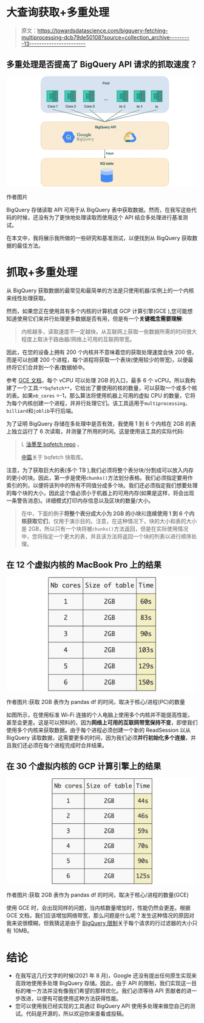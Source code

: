 # 大查询获取+多重处理

> 原文：<https://towardsdatascience.com/bigquery-fetching-multiprocessing-dcb79de50108?source=collection_archive---------13----------------------->

## 多重处理是否提高了 BigQuery API 请求的抓取速度？

![](img/cd03c3fd8e9f800e1ac51c593c1931c8.png)

作者图片

BigQuery 存储读取 API 可用于从 BigQuery 表中获取数据。然而，在我写这些代码的时候，还没有为了更快地处理读取而使用这个 API 结合多处理进行基准测试。

在本文中，我将展示我所做的一些研究和基准测试，以便找到从 BigQuery 获取数据的最佳方法。

# 抓取+多重处理

从 BigQuery 获取数据的最常见和最简单的方法是只使用机器/实例上的一个内核来线性处理获取。

然而，如果您正在使用具有多个内核的计算机或 GCP 计算引擎(GCE ),您可能想知道使用它们来并行处理更多数据是否有用，但是有一个**关键概念需要理解**:

> 内核越多，读取速度不一定越快。从互联网上获取一些数据所需的时间很大程度上取决于路由器/网络上可用的互联网带宽。

因此，在您的设备上拥有 200 个内核并不意味着您的获取处理速度会快 200 倍，而是可以创建 200 个进程，每个进程将获取一个表块(使用较少的带宽)，以便最终将它们合并到一个表/数据帧中。

参考 [GCE 文档](https://cloud.google.com/blog/products/gcp/5-steps-to-better-gcp-network-performance)，每个 vCPU 可以处理 2GB 的入口，最多 6 个 vCPU。所以我构建了一个工具:`**bqfetch**`，它给出了要使用的核的数量，可以获取一个或多个核的表。如果`nb_cores` =-1，那么算法将使用机器上可用的虚拟 CPU 的数量，它将为每个内核创建一个进程，并并行处理它们。该工具适用于`multiprocessing`、`billiard`和`joblib`平行后端。

为了证明 BigQuery 存储在多处理中是否有效，我使用 1 到 6 个内核在 2GB 的表上独立运行了 6 次读取，并测量了所用的时间。这是使用该工具的实际代码:

> L [油墨至 bqfetch repo](https://github.com/TristanBilot/bqfetch) 。
> 
> [中篇](/the-fastest-way-to-fetch-bigquery-tables-352e2e26c9e1)关于 bqfetch 快取库。

注意，为了获取巨大的表(多个 TB ),我们必须将整个表分块/分割成可以放入内存的更小的块。因此，第一步是使用`chunks()`方法划分表格。我们必须指定要用作索引的列，以便将该列中的所有不同值分成多个块。我们还必须指定我们想要处理的每个块的大小，因此这个值必须小于机器上的可用内存(如果是这样，将会出现一条警告消息)。详细模式打印内存信息以及区块的数量/大小。

> 在中，下面的例子**将整个表分成大小为 2GB 的小块**和**连续使用 1 到 6 个内核获取它们**，仅用于演示目的。注意，在这种情况下，块的大小和表的大小是 2GB，所以只有一个块将被`chunks()`方法返回，但是在实际使用情况中，您将指定一个更大的表，并且该方法将返回一个块的列表以进行顺序处理。

## 在 12 个虚拟内核的 MacBook Pro 上的结果

![](img/6d0d97969c481d98eab98d3a0f71bb7e.png)

作者图片:获取 2GB 表作为 pandas df 的时间，取决于核心/进程(PC)的数量

如图所示，在使用标准 Wi-Fi 连接的个人电脑上使用多个内核并不能提高性能，甚至会更差。这是可以预料的，因为**网络上可用的互联网带宽保持不变**，即使我们使用多个内核来获取数据。由于每个进程必须创建一个新的 ReadSession 以从 BigQuery 读取数据，这需要更多的时间，因为我们必须**并行初始化多个连接**，并且我们还必须在每个进程完成时合并结果。

## 在 30 个虚拟内核的 GCP 计算引擎上的结果

![](img/4f61f71ba0e92836a9e8f28598708bcf.png)

作者图片:获取 2GB 表作为 pandas df 的时间，取决于核心/进程的数量(GCE)

使用 GCE 时，会出现同样的问题，当内核数量增加时，性能仍然会更差。根据 GCE 文档，我们应该增加网络带宽，那么问题是什么呢？发生这种情况的原因对我来说很模糊，但我猜这是由于 [BigQuery 限制](https://cloud.google.com/bigquery/quotas#storage-limits)关于每个请求的行过滤器的大小只有 10MB。

# 结论

*   在我写这几行文字的时候(2021 年 8 月)，Google 还没有提出任何原生实现来高效地使用多处理 BigQuery 存储。因此，由于 API 的限制，我们实现这一目标的唯一方法并没有像我们希望的那样优化。我们必须等待 API 贡献者的进一步改进，以便有可能使用这种方法获得性能。
*   您可以使用我已经实现的工具通过 BigQuery API 使用多处理来做您自己的测试。代码是开源的，所以欢迎你来查看或投稿。